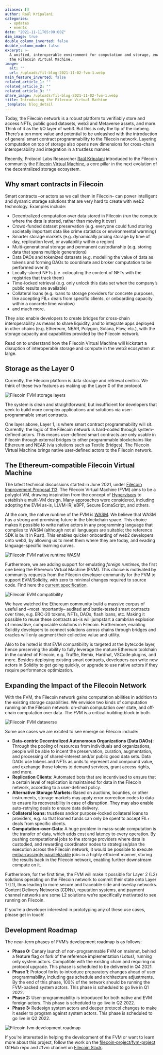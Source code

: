 ```yaml
---
aliases: []
author: Raúl Kripalani
categories:
  - updates
  - events
date: "2021-11-11T05:00:00Z"
dim_image: true
double_column_inverted: false
double_column_mode: false
excerpt: >-
  A unified, interoperable environment for computation and storage, enabled by
  the Filecoin Virtual Machine.
image:
  alt: ""
  url: /uploads/fil-blog-2021-11-02-fvm-1.webp
main_feature_inverted: false
related_article_1: ""
related_article_2: ""
related_article_3: ""
share_image: /uploads/fil-blog-2021-11-02-fvm-1.webp
title: Introducing the Filecoin Virtual Machine
_template: blog_detail
---
```


Today, the Filecoin network is a robust platform to verifiably store and access NFTs, public good datasets, web3 and Metaverse assets, and more. Think of it as the I/O layer of web3. But this is only the tip of the iceberg. There’s a ton more value and potential to be unleashed with the introduction of general smart contract programmability to the Filecoin network. Layering computation on top of storage also opens new dimensions for cross-chain interoperability and integration in a trustless manner.

Recently, Protocol Labs Researcher [Raúl Kripalani](https://twitter.com/raulvk) introduced to the Filecoin community the [Filecoin Virtual Machine](https://www.youtube.com/watch?v=Vw9syGiG31c&list=PL_0VrY55uV1_HE_bE-frkYUPGybjYHbNz&index=7), a core pillar in the next evolution of the decentralized storage ecosystem.

## Why smart contracts in Filecoin

Smart contracts –or actors as we call them in Filecoin– can power intelligent and dynamic storage solutions that are very hard to create with web2 technology. Examples include:

- Decentralized computation over data stored in Filecoin (run the compute where the data is stored, rather than moving it over)
- Crowd-funded dataset preservation (e.g. everyone could fund storing societally important data like crime statistics or environmental warming)
- Smarter storage markets (e.g. dynamically pricing storage by time of day, replication level, or availability within a region)
- Multi-generational storage and permanent custodianship (e.g. storing data that spans multiple generations)
- Data DAOs and tokenized datasets (e.g. modelling the value of data as tokens and forming DAOs to coordinate and broker computation to be performed over it)
- Locally-stored NFTs (i.e. colocating the content of NFTs with the registries that track them)
- Time-locked retrieval (e.g. only unlock this data set when the company’s public results are available)
- Collateral loans (e.g. loans to storage providers for concrete purposes, like accepting FIL+ deals from specific clients, or onboarding capacity within a concrete time window)
- and much more.

They also enable developers to create bridges for cross-chain interoperability as means to share liquidity, and to integrate apps deployed in other chains (e.g. Ethereum, NEAR, Polygon, Solana, Flow, etc.), with the storage capacity and capabilities provided by the Filecoin network.

Read on to understand how the Filecoin Virtual Machine will kickstart a disruption of interoperable storage and compute in the web3 ecosystem at large.

## Storage as the Layer 0

Currently, the Filecoin platform is data storage and retrieval centric. We think of these two features as making up the Layer 0 of the protocol.

![Filecoin FVM storage layers](/uploads/fvm-storage-as-layer-0.webp)

The system is clean and straightforward, but insufficient for developers that seek to build more complex applications and solutions via user-programmable smart contracts.

One layer above, Layer 1, is where smart contract programmability will sit. Currently, the logic of the Filecoin network is hard-coded through system-defined actors. This means user-defined smart contracts are only usable in Filecoin through external bridges to other programmable blockchains like Ethereum and NEAR (via solutions such as Textile Bridges). The Filecoin Virtual Machine brings native user-defined actors to the Filecoin network.

## The Ethereum-compatible Filecoin Virtual Machine

The latest technical discussions started in June 2021, under [Filecoin Improvement Proposal 113](https://github.com/filecoin-project/FIPs/issues/113). The Filecoin Virtual Machine (FVM) aims to be a polyglot VM, drawing inspiration from the concept of [Hypervisors](https://en.wikipedia.org/wiki/Hypervisor) to establish a multi-VM design. Many approaches were considered, including adopting the EVM as-is, LLVM-IR, eBPF, Secure EcmaScript, and others.

At the core, the native runtime of the FVM is [WASM](https://webassembly.org/). We believe that WASM has a strong and promising future in the blockchain space. This choice makes it possible to write native actors in any programming language that compiles to WASM (although not all languages are suitable; the reference SDK is built in Rust). This enables quicker onboarding of web2 developers onto web3, by allowing us to meet them where they are today, and evading language-specific learning curves.

![Filecoin FVM native runtime WASM](/uploads/fvm-wasm.webp)

Furthermore, we are adding support for emulating _foreign runtimes_, the first one being the Ethereum Virtual Machine (EVM). This choice is motivated by community requests from the Filecoin developer community for the FVM to support EVM/Solidity, with zero to minimal changes required to source code. Find here the [current specification](https://github.com/filecoin-project/fvm-project/pull/39).

![Filecoin EVM compatibility](/uploads/fvm-evm.webp)

We have watched the Ethereum community build a massive corpus of useful and –most importantly– audited and battle-tested smart contracts over time, e.g. ERC-20 tokens, NFTs, DAOs, flash loans, etc. Making it possible to reuse these contracts as-is will jumpstart a cambrian explosion of innovative, composable solutions in Filecoin. Furthermore, enabling Solidity developers to connect solutions across chains through bridges and oracles will only augment their collective value and utility.

Also to be noted is that EVM compatibility is targeted at the bytecode layer, hence preserving the ability to fully leverage the mature Ethereum toolchain in the context of Filecoin, e.g. Truffle, Remix, Hardhat, VSCode plugins, and more. Besides deploying existing smart contracts, developers can write new actors in Solidity to get going quickly, or upgrade to use native actors if they require performance optimization.

## Expanding the Impact of the Filecoin Network

With the FVM, the Filecoin network gains computation abilities in addition to the existing storage capabilities. We envision two kinds of computation running on the Filecoin network: on-chain computation over state, and off-chain computation over data. The FVM is a critical building block in both.

![Filecoin FVM dataverse](/uploads/fvm-dataverse.webp)

Some use cases we are excited to see emerge on Filecoin include:

- **Data-centric Decentralized Autonomous Organizations (Data DAOs):** Through the pooling of resources from individuals and organizations, people will be able to incent the preservation, curation, augmentation, and processing of shared-interest and/or public good data sets. Data DAOs use tokens and NFTs as units to represent and compound value, and exchange those tokens to demand services, grant access rights, and more.
- **Replication Clients**: Automated bots that are incentivised to ensure that a certain level of replication is maintained for data in the Filecoin network, according to a user-defined policy.
- **Alternative Storage Markets:** Based on auctions, bounties, or other instruments, storage markets may apply error correction codes to data to ensure its recoverability in case of disruption. They may also enable auto-retrying deals to ensure data delivery.
- **Collateral loans:** trustless and/or purpose-locked collateral loans to providers, e.g. so that loaned funds can only be spent to accept FIL+ deals from specific clients.
- **Computation-over-Data:** A huge problem in mass-scale computation is the transfer of data, which adds cost and latency to every operation. By pushing computational jobs to the storage providers where data is custodied, and rewarding coordinator nodes to strategise/plan the execution across the Filecoin network, it would be possible to execute [embarrassingly parallelizable](https://en.wikipedia.org/wiki/Embarrassingly_parallel) jobs in a highly efficient manner, storing the results back in the Filecoin network, enabling further downstream compute on it.

Furthermore, for the first time, the FVM will make it possible for Layer 2 (L2) solutions operating on the Filecoin network to commit their state onto Layer 1 (L1), thus leading to more secure and traceable side and overlay networks. Content Delivery Networks (CDNs), reputation systems, and payment channel networks are some L2 solutions we’re specifically motivated to see running on Filecoin.

If you’re a developer interested in prototyping any of these use cases, please get in touch!

## Development Roadmap

The near-term phases of FVM’s development roadmap is as follows:

- **Phase 0:** Canary launch of non-programmable FVM on mainnet, behind a feature flag or fork of the reference implementation (Lotus), running only system actors. Compatible with the existing chain and requiring no protocol upgrade. This phase is scheduled to be delivered in Q4 2021.
- **Phase 1**: Protocol forks to introduce preparatory changes ahead of user programmability, including gas schedule and architecture adjustments. By the end of this phase, 100% of the network should be running the FVM-backed system actors. This phase is scheduled to go live in Q1 2022.
- **Phase 2:** User-programmability is introduced for both native and EVM foreign actors. This phase is scheduled to go live in Q2 2022.
- **Phase 3:** Redesign system actors and deeper protocol changes to make it easier to program against system actors. This phase is scheduled to go live in Q2 2022.

![Filecoin fvm development roadmap](/uploads/fvm-roadmap.webp)

If you're interested in helping the development of the FVM or want to learn more about this project, follow the work on the [filecoin-project/fvm-project](https://github.com/filecoin-project/fvm-project) GitHub repo and #fvm channel on [Filecoin Slack](http://filecoin.io/slack).
